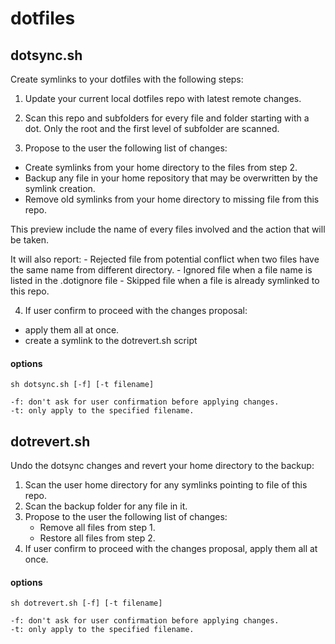 # dotfiles


## dotsync.sh

Create symlinks to your dotfiles with the following steps:

1. Update your current local dotfiles repo with latest remote changes.

2. Scan this repo and subfolders for every file and folder starting with a dot.
   Only the root and the first level of subfolder are scanned.

3. Propose to the user the following list of changes:
  - Create symlinks from your home directory to the files from step 2.
  - Backup any file in your home repository that may be overwritten by the symlink creation.
  - Remove old symlinks from your home directory to missing file from this repo.
  
  This preview include the name of every files involved and the action that will be taken.
  
  It will also report: 
    - Rejected file from potential conflict when two files have the same name from different directory.
    - Ignored file when a file name is listed in the .dotignore file
    - Skipped file when a file is already symlinked to this repo.

4. If user confirm to proceed with the changes proposal:
  - apply them all at once.
  - create a symlink to the dotrevert.sh script

#### options    
    sh dotsync.sh [-f] [-t filename] 

    -f: don't ask for user confirmation before applying changes.
    -t: only apply to the specified filename.

## dotrevert.sh

Undo the dotsync changes and revert your home directory to the backup:

1. Scan the user home directory for any symlinks pointing to file of this repo.
2. Scan the backup folder for any file in it.
3. Propose to the user the following list of changes:
   - Remove all files from step 1.
   - Restore all files from step 2.
4. If user confirm to proceed with the changes proposal, apply them all at once.
   
#### options    
    sh dotrevert.sh [-f] [-t filename] 

    -f: don't ask for user confirmation before applying changes.
    -t: only apply to the specified filename.
   

